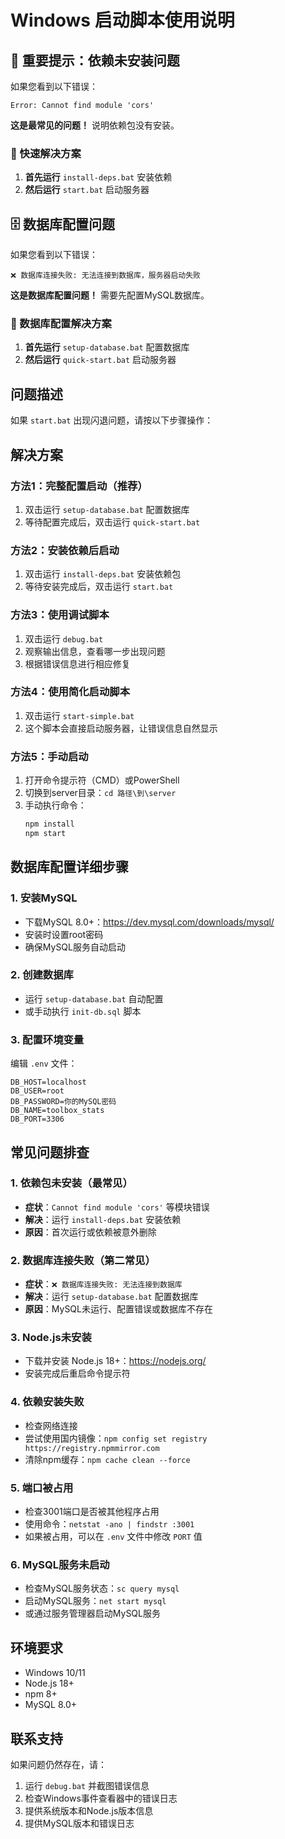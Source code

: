 # Windows 启动脚本使用说明

## 🚨 重要提示：依赖未安装问题

如果您看到以下错误：
```
Error: Cannot find module 'cors'
```

**这是最常见的问题！** 说明依赖包没有安装。

### 🚀 快速解决方案
1. **首先运行** `install-deps.bat` 安装依赖
2. **然后运行** `start.bat` 启动服务器

## 🗄️ 数据库配置问题

如果您看到以下错误：
```
❌ 数据库连接失败: 无法连接到数据库，服务器启动失败
```

**这是数据库配置问题！** 需要先配置MySQL数据库。

### 🚀 数据库配置解决方案
1. **首先运行** `setup-database.bat` 配置数据库
2. **然后运行** `quick-start.bat` 启动服务器

## 问题描述
如果 `start.bat` 出现闪退问题，请按以下步骤操作：

## 解决方案

### 方法1：完整配置启动（推荐）
1. 双击运行 `setup-database.bat` 配置数据库
2. 等待配置完成后，双击运行 `quick-start.bat`

### 方法2：安装依赖后启动
1. 双击运行 `install-deps.bat` 安装依赖包
2. 等待安装完成后，双击运行 `start.bat`

### 方法3：使用调试脚本
1. 双击运行 `debug.bat`
2. 观察输出信息，查看哪一步出现问题
3. 根据错误信息进行相应修复

### 方法4：使用简化启动脚本
1. 双击运行 `start-simple.bat`
2. 这个脚本会直接启动服务器，让错误信息自然显示

### 方法5：手动启动
1. 打开命令提示符（CMD）或PowerShell
2. 切换到server目录：`cd 路径\到\server`
3. 手动执行命令：
   ```bash
   npm install
   npm start
   ```

## 数据库配置详细步骤

### 1. 安装MySQL
- 下载MySQL 8.0+：https://dev.mysql.com/downloads/mysql/
- 安装时设置root密码
- 确保MySQL服务自动启动

### 2. 创建数据库
- 运行 `setup-database.bat` 自动配置
- 或手动执行 `init-db.sql` 脚本

### 3. 配置环境变量
编辑 `.env` 文件：
```env
DB_HOST=localhost
DB_USER=root
DB_PASSWORD=你的MySQL密码
DB_NAME=toolbox_stats
DB_PORT=3306
```

## 常见问题排查

### 1. 依赖包未安装（最常见）
- **症状**：`Cannot find module 'cors'` 等模块错误
- **解决**：运行 `install-deps.bat` 安装依赖
- **原因**：首次运行或依赖被意外删除

### 2. 数据库连接失败（第二常见）
- **症状**：`❌ 数据库连接失败: 无法连接到数据库`
- **解决**：运行 `setup-database.bat` 配置数据库
- **原因**：MySQL未运行、配置错误或数据库不存在

### 3. Node.js未安装
- 下载并安装 Node.js 18+：https://nodejs.org/
- 安装完成后重启命令提示符

### 4. 依赖安装失败
- 检查网络连接
- 尝试使用国内镜像：`npm config set registry https://registry.npmmirror.com`
- 清除npm缓存：`npm cache clean --force`

### 5. 端口被占用
- 检查3001端口是否被其他程序占用
- 使用命令：`netstat -ano | findstr :3001`
- 如果被占用，可以在 `.env` 文件中修改 `PORT` 值

### 6. MySQL服务未启动
- 检查MySQL服务状态：`sc query mysql`
- 启动MySQL服务：`net start mysql`
- 或通过服务管理器启动MySQL服务

## 环境要求
- Windows 10/11
- Node.js 18+
- npm 8+
- MySQL 8.0+

## 联系支持
如果问题仍然存在，请：
1. 运行 `debug.bat` 并截图错误信息
2. 检查Windows事件查看器中的错误日志
3. 提供系统版本和Node.js版本信息
4. 提供MySQL版本和错误日志
